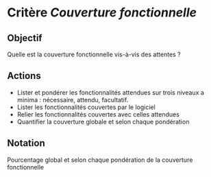 # Critère *Couverture fonctionnelle*

## Objectif
Quelle est la couverture fonctionnelle vis-à-vis des attentes ?

## Actions
- Lister et pondérer les fonctionnalités attendues sur trois niveaux a minima : nécessaire, attendu, facultatif.
- Lister les fonctionnalités couvertes par le logiciel
- Relier les fonctionnalités couvertes avec celles attendues
- Quantifier la couverture globale et selon chaque pondération

## Notation
Pourcentage global et selon chaque pondération de la couverture fonctionnelle
